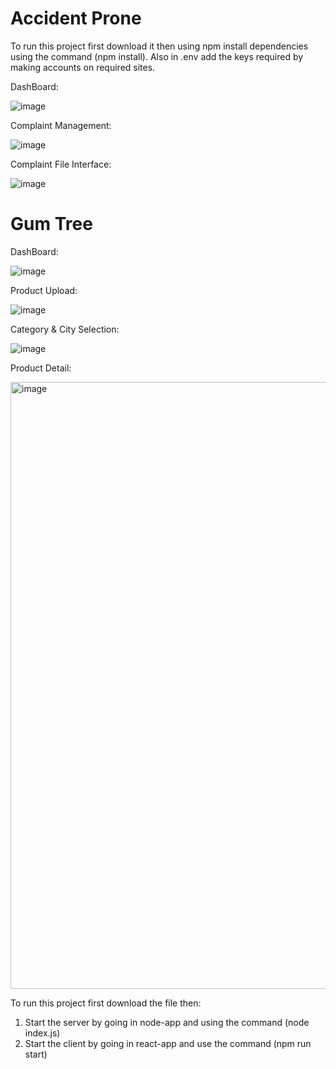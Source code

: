 # Accident Prone

To run this project first download it then using npm install dependencies using the command (npm install). Also in .env add the keys required by making accounts on required sites.

DashBoard:

![image](https://github.com/Kanishk-Dukia/Minor_Project_14/assets/96687742/56fb3af2-b271-4901-a380-5936b21f66c1)


Complaint Management:

![image](https://github.com/Kanishk-Dukia/Minor_Project_14/assets/96687742/45f145d6-79e0-4e5e-8ebb-a7f2e863df17)

Complaint File Interface: 

![image](https://github.com/Kanishk-Dukia/Minor_Project_14/assets/96687742/4c462632-3bb9-4773-8347-4ee862397f25)



# Gum Tree

DashBoard:

![image](https://github.com/Kanishk-Dukia/Minor_Project_14/assets/96687742/25bc9ad2-2672-4d91-ac8b-83a4b1df764e)

Product Upload:

![image](https://github.com/Kanishk-Dukia/Minor_Project_14/assets/96687742/c5f273b4-a771-4fcc-9ee5-8bbb9cbeb921)

Category & City Selection:

![image](https://github.com/Kanishk-Dukia/Minor_Project_14/assets/96687742/fc57bd69-48e1-4d78-8752-b65b48a34e5c)

Product Detail:

<img width="971" alt="image" src="https://github.com/Kanishk-Dukia/Minor_Project_14/assets/96687742/ecebd443-a265-4930-8643-5004c12717cb">



To run this project first download the file then:

1. Start the server by going in node-app and using the command (node index.js)
2. Start the client by going in react-app and use the command (npm run start)
